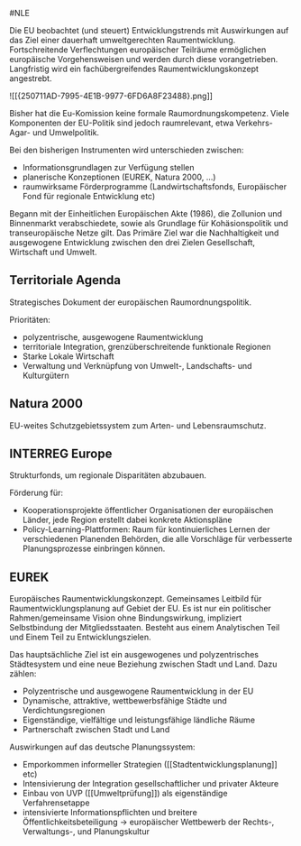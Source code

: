 #NLE

Die EU beobachtet (und steuert) Entwicklungstrends mit Auswirkungen auf das Ziel einer dauerhaft umweltgerechten Raumentwicklung.
Fortschreitende Verflechtungen europäischer Teilräume ermöglichen europäische Vorgehensweisen und werden durch diese vorangetrieben. Langfristig wird ein fachübergreifendes Raumentwicklungskonzept angestrebt.

![[{250711AD-7995-4E1B-9977-6FD6A8F23488}.png]]

Bisher hat die Eu-Komission keine formale Raumordnungskompetenz. Viele Komponenten der EU-Politik sind jedoch raumrelevant, etwa Verkehrs- Agar- und Umwelpolitik.

Bei den bisherigen Instrumenten wird unterschieden zwischen:
- Informationsgrundlagen zur Verfügung stellen
- planerische Konzeptionen (EUREK, Natura 2000, ...)
- raumwirksame Förderprogramme (Landwirtschaftsfonds, Europäischer Fond für regionale Entwicklung etc)

Begann mit der Einheitlichen Europäischen Akte (1986), die Zollunion und Binnenmarkt verabschiedete, sowie als Grundlage für Kohäsionspolitik und transeuropäische Netze gilt. Das Primäre Ziel war die Nachhaltigkeit und ausgewogene Entwicklung zwischen den drei Zielen Gesellschaft, Wirtschaft und Umwelt.

## Territoriale Agenda

Strategisches Dokument der europäischen Raumordnungspolitik.

Prioritäten:
- polyzentrische, ausgewogene Raumentwicklung
- territoriale Integration, grenzüberschreitende funktionale Regionen
- Starke Lokale Wirtschaft
- Verwaltung und Verknüpfung von Umwelt-, Landschafts- und Kulturgütern

## Natura 2000

EU-weites Schutzgebietssystem zum Arten- und Lebensraumschutz.

## INTERREG Europe

Strukturfonds, um regionale Disparitäten abzubauen.

Förderung für:
- Kooperationsprojekte öffentlicher Organisationen der europäischen Länder, jede Region erstellt dabei konkrete Aktionspläne
- Policy-Learning-Plattformen: Raum für kontinuierliches Lernen der verschiedenen Planenden Behörden, die alle Vorschläge für verbesserte Planungsprozesse einbringen können.

## EUREK

Europäisches Raumentwicklungskonzept. Gemeinsames Leitbild für Raumentwicklungsplanung auf Gebiet der EU. Es ist nur ein politischer Rahmen/gemeinsame Vision ohne Bindungswirkung, impliziert Selbstbindung der Mitgliedsstaaten. Besteht aus einem Analytischen Teil und Einem Teil zu Entwicklungszielen.

Das hauptsächliche Ziel ist ein ausgewogenes und polyzentrisches Städtesystem und eine neue Beziehung zwischen Stadt und Land. Dazu zählen:
- Polyzentrische und ausgewogene Raumentwicklung in der EU
- Dynamische, attraktive, wettbewerbsfähige Städte und Verdichtungsregionen
- Eigenständige, vielfältige und leistungsfähige ländliche Räume
- Partnerschaft zwischen Stadt und Land

Auswirkungen auf das deutsche Planungssystem:
- Emporkommen informeller Strategien ([[Stadtentwicklungsplanung]] etc)
- Intensivierung der Integration gesellschaftlicher und privater Akteure
- Einbau von UVP ([[Umweltprüfung]]) als eigenständige Verfahrensetappe
- intensivierte Informationspflichten und breitere Öffentlichkeitsbeteiligung
-> europäischer Wettbewerb der Rechts-, Verwaltungs-, und Planungskultur